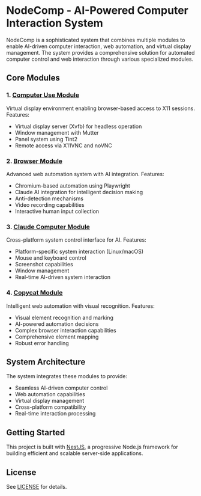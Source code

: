 # NodeComp - AI-Powered Computer Interaction System

NodeComp is a sophisticated system that combines multiple modules to enable AI-driven computer interaction, web automation, and virtual display management. The system provides a comprehensive solution for automated computer control and web interaction through various specialized modules.

## Core Modules

### 1. [Computer Use Module](computer_use/DOCUMENTATION.md)
Virtual display environment enabling browser-based access to X11 sessions. Features:
- Virtual display server (Xvfb) for headless operation
- Window management with Mutter
- Panel system using Tint2
- Remote access via X11VNC and noVNC

### 2. [Browser Module](src/browser/DOCUMENTATION.md)
Advanced web automation system with AI integration. Features:
- Chromium-based automation using Playwright
- Claude AI integration for intelligent decision making
- Anti-detection mechanisms
- Video recording capabilities
- Interactive human input collection

### 3. [Claude Computer Module](src/claude-computer/DOCUMENTATION.md)
Cross-platform system control interface for AI. Features:
- Platform-specific system interaction (Linux/macOS)
- Mouse and keyboard control
- Screenshot capabilities
- Window management
- Real-time AI-driven system interaction

### 4. [Copycat Module](src/copycat/DOCUMENTATION.md)
Intelligent web automation with visual recognition. Features:
- Visual element recognition and marking
- AI-powered automation decisions
- Complex browser interaction capabilities
- Comprehensive element mapping
- Robust error handling

## System Architecture

The system integrates these modules to provide:
- Seamless AI-driven computer control
- Web automation capabilities
- Virtual display management
- Cross-platform compatibility
- Real-time interaction processing

## Getting Started
This project is built with [NestJS](https://nestjs.com/), a progressive Node.js framework for building efficient and scalable server-side applications.

## License
See [LICENSE](LICENSE) for details.





